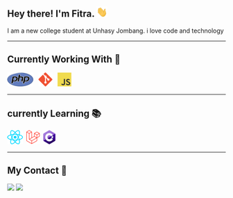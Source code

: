 <h2> Hey there! I'm Fitra. <img src="./img/Hi.gif" width="25"></h2>
I am a new college student at Unhasy Jombang. i love code and technology 
<hr style="margin-top: 15px;margin-bottom: 15px">   

<h2> Currently Working With 🚀</h2>
<span><img src="./img/php.png"/></span> &nbsp;
<span><img src="./img/git.png"/></span> &nbsp;
<span><img src="./img/javascript.png"/></span> &nbsp;
<hr style="margin-top: 15px;margin-bottom: 15px">   

<h2> currently Learning 📚</h2>
<span><img src="./img/react.png"/></span>&nbsp;
<span><img src="./img/laravel.png"/></span>&nbsp;
<span><img src="./img/csharp.png"/></span>&nbsp;
<hr style="margin-top: 15px;margin-bottom: 15px">   


<h2> My Contact 👦</h2>
<a href="https://www.instagram.com/fitra36_"><img src="https://img.shields.io/badge/Instagram-DD2476?style=for-the-badge&logo=instagram&logoColor=white"/></a>
<a href="https://www.linkedin.com/in/rizki-r-998b45129/"><img src="https://img.shields.io/badge/linkedin-0077B5?style=for-the-badge&logo=linkedin&logoColor=white"/></a>
